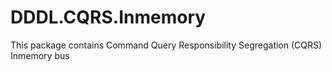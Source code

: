 # DDDL.CQRS.Inmemory

This package contains Command Query Responsibility Segregation (CQRS) Inmemory bus